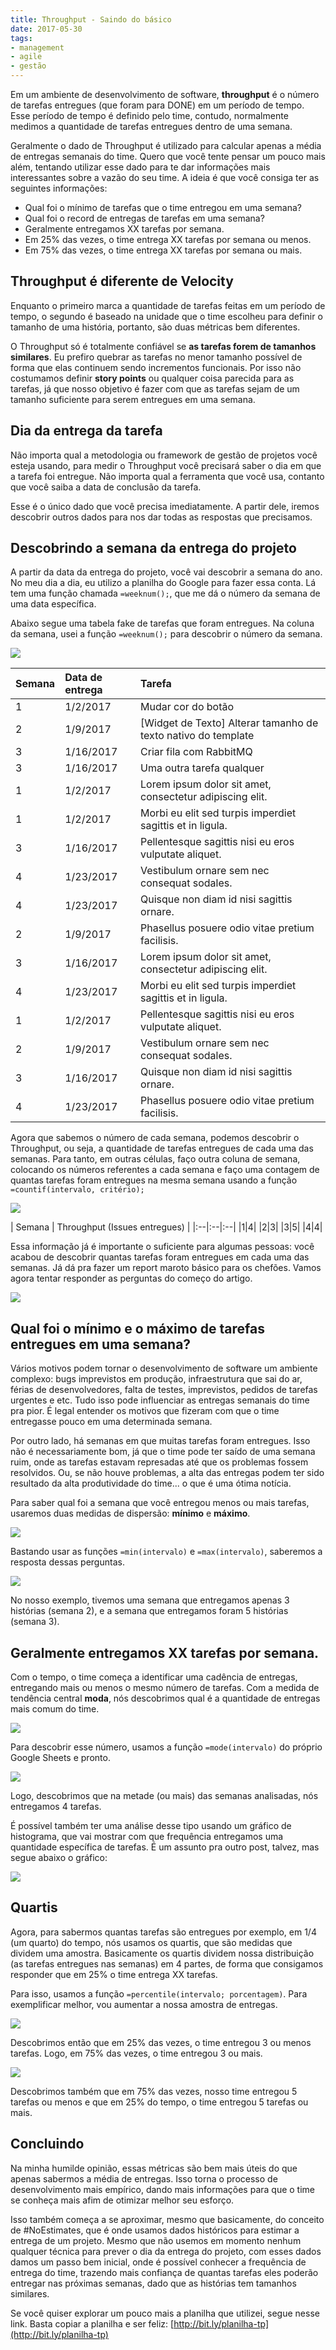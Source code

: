 ```yaml
---
title: Throughput - Saindo do básico
date: 2017-05-30
tags:
- management
- agile
- gestão
---
```


Em um ambiente de desenvolvimento de software, **throughput** é o número de tarefas entregues (que foram para DONE) em um período de tempo. Esse período de tempo é definido pelo time, contudo, normalmente medimos a quantidade de tarefas entregues dentro de uma semana.

Geralmente o dado de Throughput é utilizado para calcular apenas a média de entregas semanais do time. Quero que você tente pensar um pouco mais além, tentando utilizar esse dado para te dar informações mais interessantes sobre a vazão do seu time. A ideia é que você consiga ter as seguintes informações:

- Qual foi o mínimo de tarefas que o time entregou em uma semana?
- Qual foi o record de entregas de tarefas em uma semana?
- Geralmente entregamos XX tarefas por semana.
- Em 25% das vezes, o time entrega XX tarefas por semana ou menos.
- Em 75% das vezes, o time entrega XX tarefas por semana ou mais.

## Throughput é diferente de Velocity
Enquanto o primeiro marca a quantidade de tarefas feitas em um período de tempo, o segundo é baseado  na unidade que o time escolheu para definir o tamanho de uma história, portanto, são duas métricas bem diferentes.

O Throughput só é totalmente confiável se **as tarefas forem de tamanhos similares**. Eu prefiro quebrar as tarefas no menor tamanho possível de forma que elas continuem sendo incrementos funcionais. Por isso não costumamos definir **story points** ou qualquer coisa parecida para as tarefas, já que nosso objetivo é fazer com que as tarefas sejam de um tamanho suficiente para serem entregues em uma semana.

## Dia da entrega da tarefa
Não importa qual a metodologia ou framework de gestão de projetos você esteja usando, para medir o Throughput você precisará saber o dia em que a tarefa foi entregue. Não importa qual a ferramenta que você usa, contanto que você saiba a data de conclusão da tarefa.

Esse é o único dado que você precisa imediatamente. A partir dele, iremos descobrir outros dados para nos dar todas as respostas que precisamos.

## Descobrindo a semana da entrega do projeto
A partir da data da entrega do projeto, você vai descobrir a semana do ano. No meu dia a dia, eu utilizo a planilha do Google para fazer essa conta. Lá tem uma função chamada `=weeknum();`, que me dá o número da semana de uma data específica.

Abaixo segue uma tabela fake de tarefas que foram entregues. Na coluna da semana, usei a função `=weeknum();` para descobrir o número da semana.

![](https://i.imgur.com/WoCWk8Q.png)

| Semana	 | Data de entrega | Tarefa |
|:--|:--|:--|
| 1	| 1/2/2017 | Mudar cor do botão
| 2 | 1/9/2017 |  [Widget de Texto] Alterar tamanho de texto nativo do template
| 3 | 1/16/2017 | Criar fila com RabbitMQ
| 3 | 1/16/2017 | Uma outra tarefa qualquer
| 1 | 1/2/2017 |  Lorem ipsum dolor sit amet, consectetur adipiscing elit.
| 1 | 1/2/2017 |  Morbi eu elit sed turpis imperdiet sagittis et in ligula.
| 3 | 1/16/2017 | Pellentesque sagittis nisi eu eros vulputate aliquet.
| 4 | 1/23/2017 | Vestibulum ornare sem nec consequat sodales.
| 4 | 1/23/2017 | Quisque non diam id nisi sagittis ornare.
| 2 | 1/9/2017 |  Phasellus posuere odio vitae pretium facilisis.
| 3 | 1/16/2017 | Lorem ipsum dolor sit amet, consectetur adipiscing elit.
| 4 | 1/23/2017 | Morbi eu elit sed turpis imperdiet sagittis et in ligula.
| 1 | 1/2/2017 |  Pellentesque sagittis nisi eu eros vulputate aliquet.
| 2 | 1/9/2017 |  Vestibulum ornare sem nec consequat sodales.
| 3 | 1/16/2017 | Quisque non diam id nisi sagittis ornare.
| 4 | 1/23/2017 | Phasellus posuere odio vitae pretium facilisis.

Agora que sabemos o número de cada semana, podemos descobrir o Throughput, ou seja, a quantidade de tarefas entregues de cada uma das semanas. Para tanto, em outras células, faço outra coluna de semana, colocando os números referentes a cada semana e faço uma contagem de quantas tarefas foram entregues na mesma semana usando a função `=countif(intervalo, critério);`

![](https://i.imgur.com/Ti36irG.png)

| Semana	 | Throughput (Issues entregues) |
|:--|:--|:--|
|1|4|
|2|3|
|3|5|
|4|4|

Essa informação já é importante o suficiente para algumas pessoas: você acabou de descobrir quantas tarefas foram entregues em cada uma das semanas. Já dá pra fazer um report maroto básico para os chefões. Vamos agora tentar responder as perguntas do começo do artigo.

![](https://i.imgur.com/jkZ5DHm.png)

## Qual foi o mínimo e o máximo de tarefas entregues em uma semana?
Vários motivos podem tornar o desenvolvimento de software um ambiente complexo: bugs imprevistos em produção, infraestrutura que sai do ar, férias de desenvolvedores, falta de testes, imprevistos, pedidos de tarefas urgentes e etc. Tudo isso pode influenciar as entregas semanais do time pra pior. É legal entender os motivos que fizeram com que o time entregasse pouco em uma determinada semana.

Por outro lado, há semanas em que muitas tarefas foram entregues. Isso não é necessariamente bom, já que o time pode ter saído de uma semana ruim, onde as tarefas estavam represadas até que os problemas fossem resolvidos. Ou, se não houve problemas, a alta das entregas podem ter sido resultado da alta produtividade do time... o que é uma ótima notícia.

Para saber qual foi a semana que você entregou menos ou mais tarefas, usaremos duas medidas de dispersão: **mínimo** e **máximo**.

![](https://imgur.com/84MzTzK.png)

Bastando usar as funções `=min(intervalo)` e `=max(intervalo)`, saberemos a resposta dessas perguntas.

![](https://imgur.com/lD1EBVo.png)

No nosso exemplo, tivemos uma semana que entregamos apenas 3 histórias (semana 2), e a semana que entregamos foram 5 histórias (semana 3).

## Geralmente entregamos XX tarefas por semana.
Com o tempo, o time começa a identificar uma cadência de entregas, entregando mais ou menos o mesmo número de tarefas. Com a medida de tendência central **moda**, nós descobrimos qual é a quantidade de entregas mais comum do time.

![](https://imgur.com/avcxCBr.png)

Para descobrir esse número, usamos a função `=mode(intervalo)` do próprio Google Sheets e pronto.

![](https://imgur.com/eWGfk4C.png)

Logo, descobrimos que na metade (ou mais) das semanas analisadas, nós entregamos 4 tarefas.

É possível também ter uma análise desse tipo usando um gráfico de histograma, que vai mostrar com que frequência entregamos uma quantidade específica de tarefas. É um assunto pra outro post, talvez, mas segue abaixo o gráfico:

![](https://imgur.com/jl5o3Zz.png)

## Quartis
Agora, para sabermos quantas tarefas são entregues por exemplo, em 1/4 (um quarto) do tempo, nós usamos os quartis, que são medidas que dividem uma amostra. Basicamente os quartis dividem nossa distribuição (as tarefas entregues nas semanas) em 4 partes, de forma que consigamos responder que em 25% o time entrega XX tarefas.

Para isso, usamos a função `=percentile(intervalo; porcentagem)`. Para exemplificar melhor, vou aumentar a nossa amostra de entregas.

![](https://imgur.com/pvd2Kzf.png)

Descobrimos então que em 25% das vezes, o time entregou 3 ou menos tarefas. Logo, em 75% das vezes, o time entregou 3 ou mais.

![](https://imgur.com/ugoFwbl.png)

Descobrimos também que em 75% das vezes, nosso time entregou 5 tarefas ou menos e que em 25% do tempo, o time entregou 5 tarefas ou mais.

## Concluindo
Na minha humilde opinião, essas métricas são bem mais úteis do que apenas sabermos a média de entregas. Isso torna o processo de desenvolvimento mais empírico, dando mais informações para que o time se conheça mais afim de otimizar melhor seu esforço.

Isso também começa a se aproximar, mesmo que basicamente, do conceito de #NoEstimates, que é onde usamos dados históricos para estimar a entrega de um projeto. Mesmo que não usemos em momento nenhum qualquer técnica para prever o dia da entrega do projeto, com esses dados damos um passo bem inicial, onde é possível conhecer a frequência de entrega do time, trazendo mais confiança de quantas tarefas eles poderão entregar nas próximas semanas, dado que as histórias tem tamanhos similares.

Se você quiser explorar um pouco mais a planilha que utilizei, segue nesse link. Basta copiar a planilha e ser feliz: [http://bit.ly/planilha-tp](http://bit.ly/planilha-tp)

